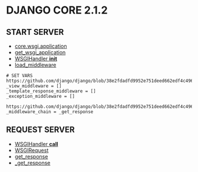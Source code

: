 # DJANGO CORE 2.1.2

## START SERVER
- [core.wsgi.application](core/wsgi.py)
- [get_wsgi_application](https://github.com/django/django/blob/38e2fdadfd9952e751deed662edf4c496d238f28/django/core/wsgi.py#L5)
- [WSGIHandler __init__](https://github.com/django/django/blob/38e2fdadfd9952e751deed662edf4c496d238f28/django/core/handlers/wsgi.py#L134)
- [load_middleware](https://github.com/django/django/blob/38e2fdadfd9952e751deed662edf4c496d238f28/django/core/handlers/base.py#L22)

~~~
# SET VARS
https://github.com/django/django/blob/38e2fdadfd9952e751deed662edf4c496d238f28/django/core/handlers/base.py#L28
_view_middleware = []
_template_response_middleware = []
_exception_middleware = []

https://github.com/django/django/blob/38e2fdadfd9952e751deed662edf4c496d238f28/django/core/handlers/base.py#L32
_middleware_chain = _get_response
~~~

## REQUEST SERVER
- [WSGIHandler __call__](https://github.com/django/django/blob/38e2fdadfd9952e751deed662edf4c496d238f28/django/core/handlers/wsgi.py#L138)
- [WSGIRequest](https://github.com/django/django/blob/38e2fdadfd9952e751deed662edf4c496d238f28/django/core/handlers/wsgi.py#L66)
- [get_response](https://github.com/django/django/blob/38e2fdadfd9952e751deed662edf4c496d238f28/django/core/handlers/base.py#L73)
- [_get_response](https://github.com/django/django/blob/38e2fdadfd9952e751deed662edf4c496d238f28/django/core/handlers/base.py#L96)

